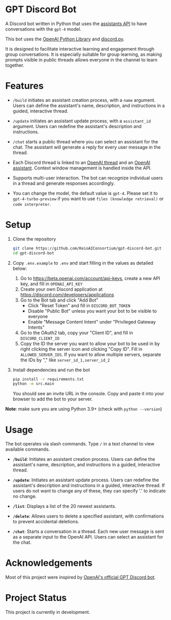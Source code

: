 # GPT Discord Bot

A Discord bot written in Python that uses the [assistants API](https://platform.openai.com/docs/api-reference/assistants) to have conversations with the `gpt-4` model.

This bot uses the [OpenAI Python Library](https://github.com/openai/openai-python) and [discord.py](https://discordpy.readthedocs.io/).

It is designed to facilitate interactive learning and engagement through group conversations. It is especially suitable for group learning, as making prompts visible in public threads allows everyone in the channel to learn together.

# Features

- `/build` initiates an assistant creation process, with a `name` argument. Users can define the assistant's name, description, and instructions in a guided, interactive thread.

- `/update` initiates an assistant update process, with a `assistant_id` argument. Users can redefine the assistant's description and instructions.

- `/chat` starts a public thread where you can select an assistant for the chat. The assistant will generate a reply for every user message in the thread.

- Each Discord thread is linked to an [OpenAI thread](https://platform.openai.com/docs/api-reference/threads) and an [OpenAI assistant](https://platform.openai.com/docs/api-reference/assistants). Context window management is handled inside the API.

- Supports multi-user interaction. The bot can recognize individual users in a thread and generate responses accordingly.

- You can change the model, the default value is `gpt-4`. Please set it to `gpt-4-turbo-preview` if you want to use `files (knowledge retrieval)` or `code interpreter`. 


# Setup

1. Clone the repository

    ```bash
    git clone https://github.com/KeioAIConsortium/gpt-discord-bot.git
    cd gpt-discord-bot
    ```

2. Copy `.env.example` to `.env` and start filling in the values as detailed below:

    1. Go to https://beta.openai.com/account/api-keys, create a new API key, and fill in `OPENAI_API_KEY`
    2. Create your own Discord application at https://discord.com/developers/applications
    3. Go to the Bot tab and click "Add Bot"
        - Click "Reset Token" and fill in `DISCORD_BOT_TOKEN`
        - Disable "Public Bot" unless you want your bot to be visible to everyone
        - Enable "Message Content Intent" under "Privileged Gateway Intents"
    4. Go to the OAuth2 tab, copy your "Client ID", and fill in `DISCORD_CLIENT_ID`
    5. Copy the ID the server you want to allow your bot to be used in by right clicking the server icon and clicking "Copy ID". Fill in `ALLOWED_SERVER_IDS`. If you want to allow multiple servers, separate the IDs by "," like `server_id_1,server_id_2`

3. Install dependencies and run the bot

    ```bash
    pip install -r requirements.txt
    python -m src.main
    ```

    You should see an invite URL in the console. Copy and paste it into your browser to add the bot to your server.
    
**Note**: make sure you are using Python 3.9+ (check with `python --version`)


# Usage

The bot operates via slash commands. Type `/` in a text channel to view available commands.

- **`/build`**: Initiates an assistant creation process. Users can define the assistant's name, description, and instructions in a guided, interactive thread.

- **`/update`**: Initiates an assistant update process. Users can redefine the assistant's description and instructions in a guided, interactive thread. If users do not want to change any of these, they can specify '.' to indicate no change.

- **`/list`**: Displays a list of the 20 newest assistants.

- **`/delete`**: Allows users to delete a specified assistant, with confirmations to prevent accidental deletions.

- **`/chat`**: Starts a conversation in a thread. Each new user message is sent as a separate input to the OpenAI API. Users can select an assistant for the chat.


# Acknowledgements

Most of this project were inspired by [OpenAI's official GPT Discord bot](https://github.com/openai/gpt-discord-bot/tree/main).


# Project Status

This project is currently in development.
